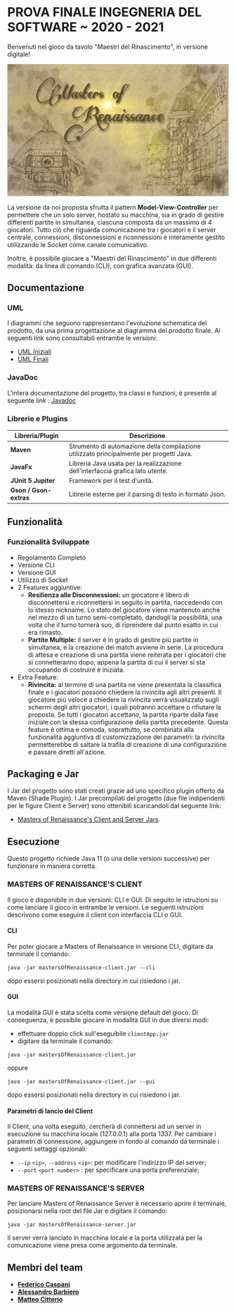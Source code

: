 # PROVA FINALE INGEGNERIA DEL SOFTWARE ~ 2020 - 2021

Benvenuti nel gioco da tavolo "Maestri del Rinascimento", in versione digitale!

![alt text](src/main/resources/it/polimi/ingsw/view/GUI/images/newLogo.jpg)

La versione da noi proposta sfrutta il pattern __Model-View-Controller__ per permettere che un solo server, hostato su macchina, sia in grado di gestire differenti partite in simultanea, ciascuna composta da un massimo di 4 giocatori.
Tutto ciò che riguarda comunicazione tra i giocatori e il server centrale, connessioni, disconnessioni e riconnessioni è interamente gestito utilizzando le Socket come canale comunicativo.

Inoltre, è possibile giocare a "Maestri del Rinascimento" in due differenti modalità: da linea di comando (CLI), con grafica avanzata (GUI).

## Documentazione

### UML
I diagrammi che seguono rappresentano l'evoluzione schematica del prodotto, da una prima progettazione al diagramma del prodotto finale.
Ai seguenti link sono consultabili entrambe le versioni:
- [UML Iniziali](https://github.com/citteriomatteo/ingswAM2021-Barbiero-Citterio-Caspani/tree/main/deliveries/uml.png)
- [UML Finali]()

### JavaDoc
L'intera documentazione del progetto, tra classi e funzioni, è presente al seguente link : [Javadoc]()

### Librerie e Plugins
|Libreria/Plugin|Descrizione|
|---------------|-----------|
|__Maven__|Strumento di automazione della compilazione utilizzato principalmente per progetti Java.|
|__JavaFx__|Libreria Java usata per la realizzazione dell'interfaccia grafica lato utente.|
|__JUnit 5 Jupiter__|Framework per il test d'unità.|
|__Gson / Gson-extras__|Librerie esterne per il parsing di testo in formato Json.|

## Funzionalità
### Funzionalità Sviluppate
- Regolamento Completo
- Versione CLI
- Versione GUI
- Utilizzo di Socket
- 2 Features aggiuntive:
    - __Resilienza alle Disconnessioni:__ un giocatore è libero di disconnettersi e riconnettersi in seguito in partita, riaccedendo con lo stesso nickname.
      Lo stato del giocatore viene mantenuto anche nel mezzo di un turno semi-completato, dandogli la possibilità, una volta che il turno tornerà suo, di riprendere dal punto esatto in cui era rimasto.
    - __Partite Multiple:__ il server è in grado di gestire più partite in simultanea, e la creazione dei match avviene in serie.
      La procedura di attesa e creazione di una partita viene reiterata per i giocatori che si connetteranno dopo, appena la partita di cui il server si sta occupando di costruire è iniziata.
- Extra Feature:
    - __Rivincita:__ al termine di una partita ne viene presentata la classifica finale e i giocatori possono chiedere la rivincita agli altri presenti.
      Il giocatore più veloce a chiedere la rivincita verrà visualizzato sugli schermi degli altri giocatori, i quali potranno accettare o rifiutare la proposta. Se tutti i giocatori accettano, la partita riparte dalla fase iniziale con la stessa configurazione della partita precedente.
      Questa feature è ottima e comoda, soprattutto, se combinata alla funzionalità aggiuntiva di customizzazione dei parametri: la rivincita permetterebbe di saltare la trafila di creazione di una configurazione e passare diretti all'azione.


## Packaging e Jar
I Jar del progetto sono stati creati grazie ad uno specifico plugin offerto da Maven (Shade Plugin).
I Jar precompilati del progetto (due file indipendenti per le figure Client e Server) sono ottenibili scaricandoli dal seguente link: 
- [Masters of Renaissance's Client and Server Jars](https://github.com/citteriomatteo/ingswAM2021-Barbiero-Citterio-Caspani/tree/main/deliveries/jar).

## Esecuzione
Questo progetto richiede Java 11 (o una delle versioni successive) per funzionare in maniera corretta.

### MASTERS OF RENAISSANCE'S CLIENT
Il gioco è disponibile in due versioni: CLI e GUI.
Di seguito le istruzioni su come lanciare il gioco in entrambe le versioni.
Le seguenti istruzioni descrivono come eseguire il client con interfaccia CLI o GUI.

#### CLI
Per poter giocare a Masters of Renaissance in versione CLI, digitare da terminale il comando:
```
java -jar mastersOfRenaissance-client.jar --cli
```
dopo essersi posizionati nella directory in cui risiedono i jar.

#### GUI
La modalità GUI è stata scelta come versione default del gioco.
Di conseguenza, è possibile giocare in modalità GUI in due diversi modi:
- effettuare doppio click sull'eseguibile ```clientApp.jar```
- digitare da terminale il comando:
```
java -jar mastersOfRenaissance-client.jar
```
oppure
```
java -jar mastersOfRenaissance-client.jar --gui
```
dopo essersi posizionati nella directory in cui risiedono i jar.

#### Parametri di lancio del Client
Il Client, una volta eseguito, cercherà di connettersi ad un server in esecuzione su macchina locale (127.0.0.1) alla porta 1337.
Per cambiare i parametri di connessione, aggiungere in fondo al comando da terminale i seguenti settaggi opzionali:
- `--ip` `<ip>`,
  `--address` `<ip>`: per modificare l'indirizzo IP del server;
- `--port` `<port number>` : per specificare una porta preferenziale;

### MASTERS OF RENAISSANCE'S SERVER
Per lanciare Masters of Renaissance Server è necessario aprire il terminale, posizionarsi nella root del file Jar e digitare il comando:
```
java -jar mastersOfRenaissance-server.jar
```
Il server verrà lanciato in macchina locale e la porta utilizzata per la comunicazione viene presa come argomento da terminale.

## Membri del team
- [__Federico Caspani__](https://github.com/FedericoCaspani)
- [__Alessandro Barbiero__](https://github.com/AlessandroBarbiero)
- [__Matteo Citterio__](https://github.com/citteriomatteo)
